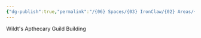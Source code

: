 ```yaml
---
{"dg-publish":true,"permalink":"/{06} Spaces/{03} IronClaw/{02} Areas/{02} Location/{01} Towns and Cities/{01} Landmarks/{03} Wildt/Wildt's Apthecary Guild Building/","title":"Wildt's Apthecary Guild Building"}
---
```



Wildt's Apthecary Guild Building
